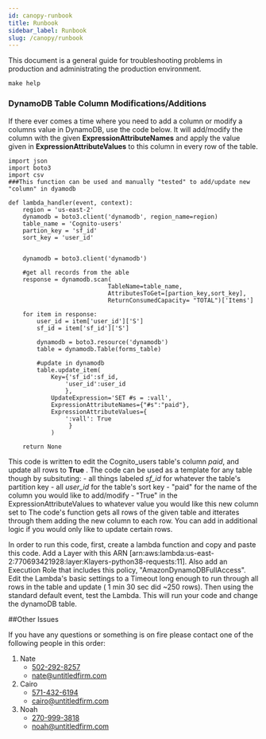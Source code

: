 ```yaml
---
id: canopy-runbook
title: Runbook
sidebar_label: Runbook
slug: /canopy/runbook
---
```



This document is a general guide for troubleshooting problems in production
and administrating the production environment.


```
make help
```

### DynamoDB Table Column Modifications/Additions
If there ever comes a time where you need to add a column or modify a columns value in DynamoDB, use the code below. It will add/modify the column with the given **ExpressionAttributeNames** and apply the value given in **ExpressionAttributeValues** to this column in every row of the table. 

```
import json
import boto3
import csv
###This function can be used and manually "tested" to add/update new "column" in dyamodb

def lambda_handler(event, context):
    region = 'us-east-2'
    dynamodb = boto3.client('dynamodb', region_name=region)
    table_name = 'Cognito-users'
    partion_key = 'sf_id'
    sort_key = 'user_id'
    

    dynamodb = boto3.client('dynamodb')

    #get all records from the able
    response = dynamodb.scan(
                            TableName=table_name,
                            AttributesToGet=[partion_key,sort_key],
                            ReturnConsumedCapacity= "TOTAL")['Items']

    for item in response:
        user_id = item['user_id']['S']
        sf_id = item['sf_id']['S']

        dynamodb = boto3.resource('dynamodb')
        table = dynamodb.Table(forms_table)
        
        #update in dynamodb
        table.update_item(
            Key={'sf_id':sf_id,
                'user_id':user_id
                },
            UpdateExpression='SET #s = :vall',
            ExpressionAttributeNames={"#s":"paid"},
            ExpressionAttributeValues={
                ':vall': True
                 }
            )

    return None
 ```
  This code is written to edit the Cognito_users table's column *paid*, and update all rows to **True** . The code can be used as a template for any table though by subsituting:
       -   all things labeled *sf_id* for whatever the table's partition key
       -   all *user_id* for the table's sort key
       -   "paid" for the name of the column you would like to add/modify
       -   "True" in the ExpressionAttributeValues to whatever value you would like this new column set to
The code's function gets all rows of the given table and itterates through them adding the new column to each row. You can add in additional logic if you would only like to update certain rows. 

In order to run this code, first, create a lambda function and copy and paste this code. Add a Layer with this ARN [arn:aws:lambda:us-east-2:770693421928:layer:Klayers-python38-requests:11]. Also add an Execution Role that includes this policy, "AmazonDynamoDBFullAccess". Edit the Lambda's basic settings to a Timeout long enough to run through all rows in the table and update ( 1 min 30 sec did ~250 rows). Then using the standard default event, test the Lambda. This will run your code and change the dynamoDB table. 

##Other Issues

If you have any questions or something is on fire please contact one of the
following people in this order:

1. Nate
    - [502-292-8257](tel:+5022928257)
    - [nate@untitledfirm.com](mailto:nate@untitledfirm.com)
2. Cairo
    - [571-432-6194](tel:+5714326194)
    - [cairo@untitledfirm.com](mailto:cairo@untitledfirm.com)
3. Noah
    - [270-999-3818](tel:+2709993818)
    - [noah@untitledfirm.com](mailto:noah@untitledfirm.com)
